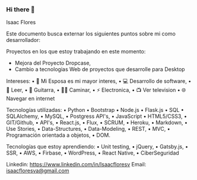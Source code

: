 ### Hi there 👋

<!--
**IsaacFloresv/IsaacFloresv** is a ✨ _special_ ✨ repository because its `README.md` (this file) appears on your GitHub profile.

Here are some ideas to get you started:

- 🔭 I’m currently working on ...
- 🌱 I’m currently learning ...
- 👯 I’m looking to collaborate on ...
- 🤔 I’m looking for help with ...
- 💬 Ask me about ...
- 📫 How to reach me: ...
- 😄 Pronouns: ...
- ⚡ Fun fact: ...
-->

Isaac Flores

Este documento busca externar los siguientes puntos sobre mi como desarrollador:

Proyectos en los que estoy trabajando en este momento:
-	Mejora del Proyecto Dropcase,
-	Cambio a tecnologias Web de proyectos que desarrolle para Desktop

Intereses:
•	👫 Mi Esposa es mi mayor interes,
•	💻 Desarrollo de software,
•	📖 Leer,
•	🎸 Guitarra,
•	🚶‍♂️ Caminar,
•	⚡ Electronica,
•	📺 Ver television
• 🌐 Navegar en internet

Tecnologías utilizadas:
•	Python
•	Bootstrap
•	Node.js
•	Flask.js
•	SQL
•	SQLAlchemy,
•	MySQL,
•	Postgress API's,
•	JavaScript
•	HTML5/CSS3,
•	GIT/Github,
•	API's,
•	React.js,
•	Flux,
•	SCRUM,
• Heroku,
• Markdown, 
• Use Stories, 
• Data-Structures, 
• Data-Modeling, 
• REST, 
• MVC, 
• Programación orientada a objetos, 
• DOM.

Tecnologías que estoy aprendiendo:
• Unit testing, 
• jQuery, 
• Gatsby.js, 
• SSR, 
• AWS, 
• Firbase, 
• WordPress, 
• React Native,
• CiberSeguridad

Linkedin: https://www.linkedin.com/in/Isaacfloresv
Email: isaacfloresva@gmail.com

